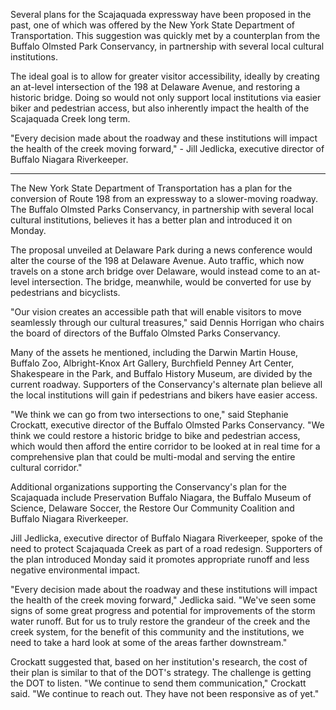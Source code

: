 Several plans for the Scajaquada expressway have been proposed in the past, one of which was offered by the New York State Department of Transportation. This suggestion was quickly met by a counterplan from the Buffalo Olmsted Park Conservancy, in partnership with several local cultural institutions.

The ideal goal is to allow for greater visitor accessibility, ideally by creating an at-level intersection of the 198 at Delaware Avenue, and restoring a historic bridge. Doing so would not only support local institutions via easier biker and pedestrian access, but also inherently impact the health of the Scajaquada Creek long term.

"Every decision made about the roadway and these institutions will impact the health of the creek moving forward," - Jill Jedlicka, executive director of Buffalo Niagara Riverkeeper.

---

The New York State Department of Transportation has a plan for the conversion of Route 198 from an expressway to a slower-moving roadway. The Buffalo Olmsted Parks Conservancy, in partnership with several local cultural institutions, believes it has a better plan and introduced it on Monday.

The proposal unveiled at Delaware Park during a news conference would alter the course of the 198 at Delaware Avenue. Auto traffic, which now travels on a stone arch bridge over Delaware, would instead come to an at-level intersection. The bridge, meanwhile, would be converted for use by pedestrians and bicyclists.

"Our vision creates an accessible path that will enable visitors to move seamlessly through our cultural treasures," said Dennis Horrigan who chairs the board of directors of the Buffalo Olmsted Parks Conservancy.

Many of the assets he mentioned, including the Darwin Martin House, Buffalo Zoo, Albright-Knox Art Gallery, Burchfield Penney Art Center, Shakespeare in the Park, and Buffalo History Museum, are divided by the current roadway. Supporters of the Conservancy's alternate plan believe all the local institutions will gain if pedestrians and bikers have easier access.

"We think we can go from two intersections to one," said Stephanie Crockatt, executive director of the Buffalo Olmsted Parks Conservancy. "We think we could restore a historic bridge to bike and pedestrian access, which would then afford the entire corridor to be looked at in real time for a comprehensive plan that could be multi-modal and serving the entire cultural corridor."

Additional organizations supporting the Conservancy's plan for the Scajaquada include Preservation Buffalo Niagara, the Buffalo Museum of Science, Delaware Soccer, the Restore Our Community Coalition and Buffalo Niagara Riverkeeper.

Jill Jedlicka, executive director of Buffalo Niagara Riverkeeper, spoke of the need to protect Scajaquada Creek as part of a road redesign. Supporters of the plan introduced Monday said it promotes appropriate runoff and less negative environmental impact.

"Every decision made about the roadway and these institutions will impact the health of the creek moving forward," Jedlicka said. "We've seen some signs of some great progress and potential for improvements of the storm water runoff. But for us to truly restore the grandeur of the creek and the creek system, for the benefit of this community and the institutions, we need to take a hard look at some of the areas farther downstream."

Crockatt suggested that, based on her institution's research, the cost of their plan is similar to that of the DOT's strategy. The challenge is getting the DOT to listen.
"We continue to send them communication," Crockatt said. "We continue to reach out. They have not been responsive as of yet."
